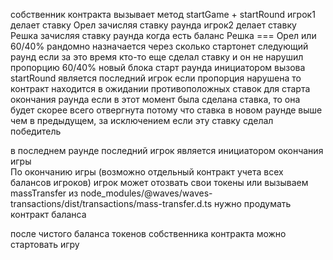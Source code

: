 собственник контракта вызывает метод startGame + startRound
игрок1 делает ставку Орел зачисляя ставку раунда
игрок2 делает ставку Решка зачисляя ставку раунда
когда есть баланс Решка === Орел или 60/40% рандомно назначается через сколько стартонет следующий раунд
если за это время кто-то еще сделал ставку и он не нарушил пропорцию 60/40% новый  блока  старт  раунда  инициатором вызова startRound является последний игрок 
если пропорция нарушена то контракт находится  в ожидании противоположных ставок для старта окончания раунда 
если в этот момент была сделана ставка, то она будет скорее всего отвергнута потому что ставка в новом раунде выше чем в предыдущем, за исключением если эту ставку сделал победитель
 
 в последнем раунде последний игрок является инициатором окончания игры  
 По окончанию игры (возможно отдельный контракт учета всех балансов игроков) игрок может отозвать свои токены или 
 вызываем massTransfer из node_modules/@waves/waves-transactions/dist/transactions/mass-transfer.d.ts
 нужно продумать контракт баланса

 после чистого баланса токенов собственника контракта можно стартовать игру

